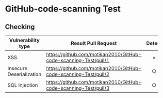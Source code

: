 # GitHub-code-scanning Test

## Checking

| Vulnerability type | Result Pull Request | Detect |
| - | - | :-: |
| XSS | https://github.com/motikan2010/GitHub-code-scanning-Test/pull/1 | × |
| Insecure Deserialization | https://github.com/motikan2010/GitHub-code-scanning-Test/pull/2 | ○ |
| SQL Injection | https://github.com/motikan2010/GitHub-code-scanning-Test/pull/3 | ○ |
